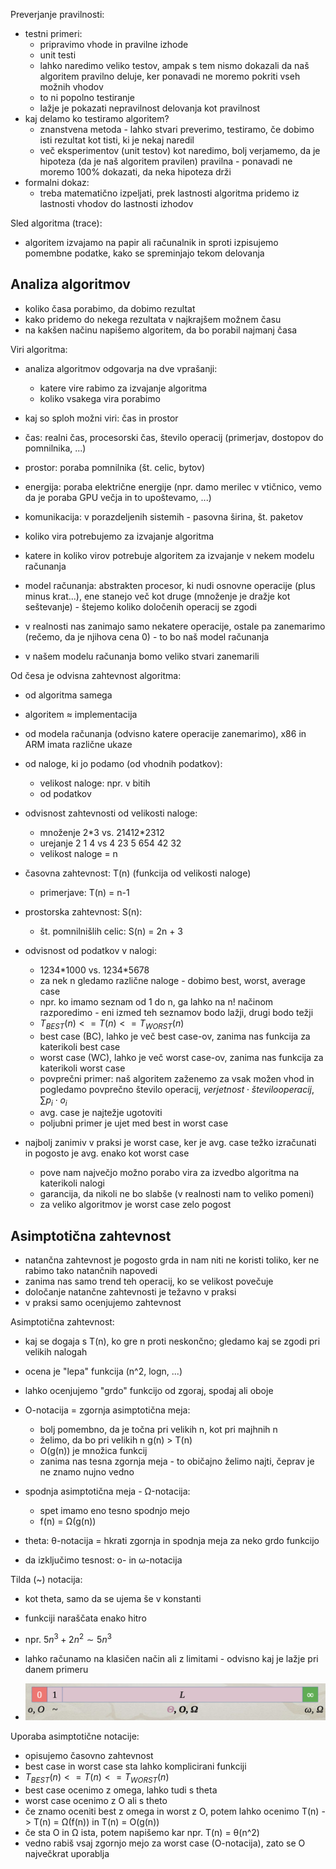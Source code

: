 Preverjanje pravilnosti:
- testni primeri:
	- pripravimo vhode in pravilne izhode
	- unit testi
	- lahko naredimo veliko testov, ampak s tem nismo dokazali da naš algoritem pravilno deluje, ker ponavadi ne moremo pokriti vseh možnih vhodov
	- to ni popolno testiranje
	- lažje je pokazati nepravilnost delovanja kot pravilnost
- kaj delamo ko testiramo algoritem?
	- znanstvena metoda - lahko stvari preverimo, testiramo, če dobimo isti rezultat kot tisti, ki je nekaj naredil
	- več eksperimentov (unit testov) kot naredimo, bolj verjamemo, da je hipoteza (da je naš algoritem pravilen) pravilna - ponavadi ne moremo 100% dokazati, da neka hipoteza drži
- formalni dokaz:
	- treba matematično izpeljati, prek lastnosti algoritma pridemo iz lastnosti vhodov do lastnosti izhodov

Sled algoritma (trace):
- algoritem izvajamo na papir ali računalnik in sproti izpisujemo pomembne podatke, kako se spreminjajo tekom delovanja

## Analiza algoritmov

- koliko časa porabimo, da dobimo rezultat
- kako pridemo do nekega rezultata v najkrajšem možnem času
- na kakšen načinu napišemo algoritem, da bo porabil najmanj časa

Viri algoritma:
- analiza algoritmov odgovarja na dve vprašanji:
	- katere vire rabimo za izvajanje algoritma
	- koliko vsakega vira porabimo
- kaj so sploh možni viri: čas in prostor
- čas: realni čas, procesorski čas, število operacij (primerjav, dostopov do pomnilnika, ...)
- prostor: poraba pomnilnika (št. celic, bytov)
- energija: poraba električne energije (npr. damo merilec v vtičnico, vemo da je poraba GPU večja in to upoštevamo, ...)
- komunikacija: v porazdeljenih sistemih - pasovna širina, št. paketov
- koliko vira potrebujemo za izvajanje algoritma

- katere in koliko virov potrebuje algoritem za izvajanje v nekem modelu računanja
- model računanja: abstrakten procesor, ki nudi osnovne operacije (plus minus krat...), ene stanejo več kot druge (množenje je dražje kot seštevanje) - štejemo koliko določenih operacij se zgodi
- v realnosti nas zanimajo samo nekatere operacije, ostale pa zanemarimo (rečemo, da je njihova cena 0) - to bo naš model računanja
- v našem modelu računanja bomo veliko stvari zanemarili

Od česa je odvisna zahtevnost algoritma:
- od algoritma samega
- algoritem $\approx$ implementacija
- od modela računanja (odvisno katere operacije zanemarimo), x86 in ARM imata različne ukaze
- od naloge, ki jo podamo (od vhodnih podatkov):
	- velikost naloge: npr. v bitih
	- od podatkov
- odvisnost zahtevnosti od velikosti naloge:
	- množenje 2\*3 vs. 21412\*2312
	- urejanje 2 1 4 vs 4 23 5 654  42 32
	- velikost naloge = n
- časovna zahtevnost: T(n) (funkcija od velikosti naloge)
	- primerjave: T(n) = n-1
- prostorska zahtevnost: S(n):
	- št. pomnilnišlih celic: S(n) = 2n + 3
- odvisnost od podatkov v nalogi:
	- 1234\*1000 vs. 1234\*5678
	- za nek n gledamo različne naloge - dobimo best, worst, average case
	- npr. ko imamo seznam od 1 do n, ga lahko na n! načinom razporedimo - eni izmed teh seznamov bodo lažji, drugi bodo težji
	- $T_{BEST}(n) <= T(n) <= T_{WORST}(n)$
	- best case (BC), lahko je več best case-ov, zanima nas funkcija za katerikoli best case
	- worst case (WC), lahko je več worst case-ov, zanima nas funkcija za katerikoli worst case
	- povprečni primer: naš algoritem zaženemo za vsak možen vhod in pogledamo povprečno število operacij, $verjetnost \cdot število operacij$, $\sum p_i \cdot o_i$ 
	- avg. case je najtežje ugotoviti
	- poljubni primer je ujet med best in worst case

- najbolj zanimiv v praksi je worst case, ker je avg. case težko izračunati in pogosto je avg. enako kot worst case
	- pove nam največjo možno porabo vira za izvedbo algoritma na katerikoli nalogi
	- garancija, da nikoli ne bo slabše (v realnosti nam to veliko pomeni)
	- za veliko algoritmov je worst case zelo pogost
## Asimptotična zahtevnost

- natančna zahtevnost je pogosto grda in nam niti ne koristi toliko, ker ne rabimo tako natančnih napovedi
- zanima nas samo trend teh operacij, ko se velikost povečuje
- določanje natančne zahtevnosti je težavno v praksi
- v praksi samo ocenjujemo zahtevnost

Asimptotična zahtevnost:
- kaj se dogaja s T(n), ko gre n proti neskončno; gledamo kaj se zgodi pri velikih nalogah
- ocena je "lepa" funkcija (n^2, logn, ...)

- lahko ocenjujemo "grdo" funkcijo od zgoraj, spodaj ali oboje

- O-notacija = zgornja asimptotična meja:
	- bolj pomembno, da je točna pri velikih n, kot pri majhnih n
	- želimo, da bo pri velikih n g(n) > T(n)
	- O(g(n)) je množica funkcij
	- zanima nas tesna zgornja meja - to običajno želimo najti, čeprav je ne znamo nujno vedno

- spodnja asimptotična meja - Ω-notacija:
	- spet imamo eno tesno spodnjo mejo
	- f(n) = Ω(g(n))
- theta: θ-notacija = hkrati zgornja in spodnja meja za neko grdo funkcijo

- da izključimo tesnost: o- in ω-notacija

Tilda (~) notacija:
- kot theta, samo da se ujema še v konstanti
- funkciji naraščata enako hitro
- npr. $5n^3 +2n^2 \sim 5n^3$

- lahko računamo na klasičen način ali z limitami - odvisno kaj je lažje pri danem primeru
- ![400](../../Images2/Pasted%20image%2020241015130510.png)

Uporaba asimptotične notacije:
- opisujemo časovno zahtevnost
- best case in worst case sta lahko komplicirani funkciji
- $T_{BEST}(n) <= T(n) <= T_{WORST}(n)$
- best case ocenimo z omega, lahko tudi s theta
- worst case ocenimo z O ali s theto
- če znamo oceniti best z omega in worst z O, potem lahko ocenimo T(n) -> T(n) = Ω(f(n)) in T(n) = O(g(n))
- če sta O in Ω ista, potem napišemo kar npr. T(n) = θ(n^2)
- vedno rabiš vsaj zgornjo mejo za worst case (O-notacija), zato se O največkrat uporablja
